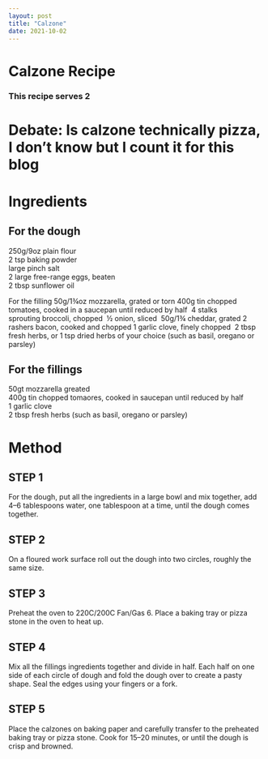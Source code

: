 ```yaml
---
layout: post
title: "Calzone"
date: 2021-10-02
---
```


<h1>Calzone Recipe</h1>
<h3> This recipe serves 2</h3>

<h1> Debate: Is calzone technically pizza, I don’t know but I count it for this blog</h1>
<h1>Ingredients</h1>

<h2>For the dough</h2>

<p1>250g/9oz plain flour
<br>2 tsp baking powder
<br>large pinch salt
<br>2 large free-range eggs, beaten
<br>2 tbsp sunflower oil</p>

For the filling
50g/1¾oz mozzarella, grated or torn
400g tin chopped tomatoes, cooked in a saucepan until reduced by half 
4 stalks sprouting broccoli, chopped 
½ onion, sliced 
50g/1¾ cheddar, grated
2 rashers bacon, cooked and chopped
1 garlic clove, finely chopped 
2 tbsp fresh herbs, or 1 tsp dried herbs of your choice (such as basil, oregano or parsley)
  
<h2>For the fillings</h2>
  
<p1>50gt mozzarella greated
<br>400g tin chopped tomaores, cooked in saucepan until reduced by half
<br>1 garlic clove
<br>2 tbsp fresh herbs (such as basil, oregano or parsley) </p1>
  
  <h1>Method</h1>
  <h2>STEP 1</h2>
<p1>For the dough, put all the ingredients in a large bowl and mix together, add 4–6 tablespoons water, one tablespoon at a time, until the dough comes together.</p1>
  <h2>STEP 2</h2>
<p1>On a floured work surface roll out the dough into two circles, roughly the same size.</p1>
  <h2>STEP 3</h2>
<p1>Preheat the oven to 220C/200C Fan/Gas 6. Place a baking tray or pizza stone in the oven to heat up.</p1>
   <h2>STEP 4</h2>
<p1>Mix all the fillings ingredients together and divide in half. Each half on one side of each circle of dough and fold the dough over to create a pasty shape. Seal the edges using your fingers or a fork.</p1>
  <h2>STEP 5</h2>
<p1>Place the calzones on baking paper and carefully transfer to the preheated baking tray or pizza stone. Cook for 15–20 minutes, or until the dough is crisp and browned.</p1>


